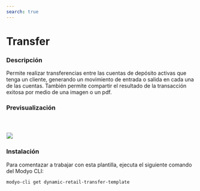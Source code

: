```yaml
---
search: true
---
```


# Transfer

### Descripción
Permite realizar transferencias entre las cuentas de depósito activas que tenga un cliente, generando un movimiento de entrada o salida en cada una de las cuentas. También permite compartir el resultado de la transacción exitosa por medio de una imagen o un pdf.


### Previsualización

<img src="/assets/img/dynamic/experiences/retail/transfer.jpg" style="border: 1px solid #EEE; margin-top: 40px; max-width:600px;">

### Instalación

Para comentazar a trabajar con esta plantilla, ejecuta el siguiente comando del Modyo CLI:

```bash
modyo-cli get dynamic-retail-transfer-template
```
